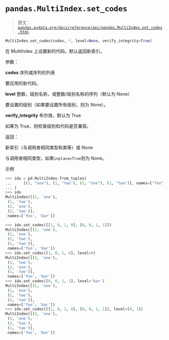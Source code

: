 # `pandas.MultiIndex.set_codes`

> 原文：[`pandas.pydata.org/docs/reference/api/pandas.MultiIndex.set_codes.html`](https://pandas.pydata.org/docs/reference/api/pandas.MultiIndex.set_codes.html)

```py
MultiIndex.set_codes(codes, *, level=None, verify_integrity=True)
```

在 MultiIndex 上设置新的代码。默认返回新索引。

参数：

**codes** 序列或序列的列表

要应用的新代码。

**level** 整数，级别名称，或整数/级别名称的序列（默认为 None）

要设置的级别（如果要设置所有级别，则为 None）。

**verify_integrity** 布尔值，默认为 True

如果为 True，则检查级别和代码是否兼容。

返回：

新索引（与调用者相同类型和类等）或 None

与调用者相同类型，如果`inplace=True`则为 None。

示例

```py
>>> idx = pd.MultiIndex.from_tuples(
...     [(1, "one"), (1, "two"), (2, "one"), (2, "two")], names=["foo", "bar"]
... )
>>> idx
MultiIndex([(1, 'one'),
 (1, 'two'),
 (2, 'one'),
 (2, 'two')],
 names=['foo', 'bar']) 
```

```py
>>> idx.set_codes([[1, 0, 1, 0], [0, 0, 1, 1]])
MultiIndex([(2, 'one'),
 (1, 'one'),
 (2, 'two'),
 (1, 'two')],
 names=['foo', 'bar'])
>>> idx.set_codes([1, 0, 1, 0], level=0)
MultiIndex([(2, 'one'),
 (1, 'two'),
 (2, 'one'),
 (1, 'two')],
 names=['foo', 'bar'])
>>> idx.set_codes([0, 0, 1, 1], level='bar')
MultiIndex([(1, 'one'),
 (1, 'one'),
 (2, 'two'),
 (2, 'two')],
 names=['foo', 'bar'])
>>> idx.set_codes([[1, 0, 1, 0], [0, 0, 1, 1]], level=[0, 1])
MultiIndex([(2, 'one'),
 (1, 'one'),
 (2, 'two'),
 (1, 'two')],
 names=['foo', 'bar']) 
```
